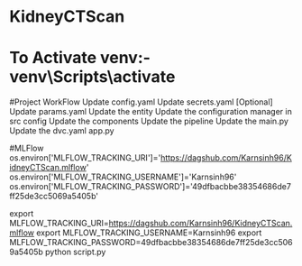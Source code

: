 # KidneyCTScan

# To Activate venv:- venv\Scripts\activate


#Project WorkFlow
Update config.yaml
Update secrets.yaml [Optional]
Update params.yaml
Update the entity
Update the configuration manager in src config
Update the components
Update the pipeline
Update the main.py
Update the dvc.yaml
app.py


#MLFlow
os.environ['MLFLOW_TRACKING_URI']='https://dagshub.com/Karnsinh96/KidneyCTScan.mlflow'
os.environ['MLFLOW_TRACKING_USERNAME']='Karnsinh96'
os.environ['MLFLOW_TRACKING_PASSWORD']='49dfbacbbe38354686de7ff25de3cc5069a5405b'

 

export MLFLOW_TRACKING_URI=https://dagshub.com/Karnsinh96/KidneyCTScan.mlflow
export MLFLOW_TRACKING_USERNAME=Karnsinh96
export MLFLOW_TRACKING_PASSWORD=49dfbacbbe38354686de7ff25de3cc5069a5405b
python script.py